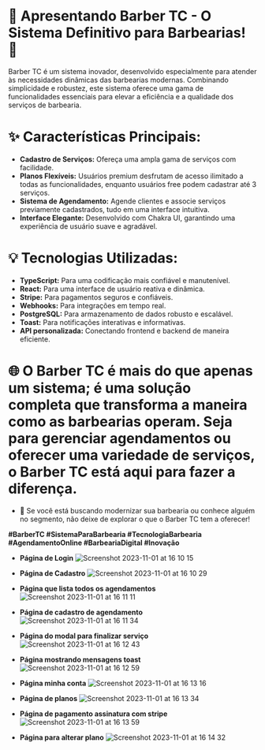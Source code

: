 # 🚀 Apresentando Barber TC - O Sistema Definitivo para Barbearias! 🚀

Barber TC é um sistema inovador, desenvolvido especialmente para atender às necessidades dinâmicas das barbearias modernas. Combinando simplicidade e robustez, este sistema oferece uma gama de funcionalidades essenciais para elevar a eficiência e a qualidade dos serviços de barbearia.

# ✨ Características Principais:

- **Cadastro de Serviços:** Ofereça uma ampla gama de serviços com facilidade.
- **Planos Flexíveis:** Usuários premium desfrutam de acesso ilimitado a todas as funcionalidades, enquanto usuários free podem cadastrar até 3 serviços.
- **Sistema de Agendamento:** Agende clientes e associe serviços previamente cadastrados, tudo em uma interface intuitiva.
- **Interface Elegante:** Desenvolvido com Chakra UI, garantindo uma experiência de usuário suave e agradável.


# 💡 Tecnologias Utilizadas:
- **TypeScript:** Para uma codificação mais confiável e manutenível.
- **React:** Para uma interface de usuário reativa e dinâmica.
- **Stripe:** Para pagamentos seguros e confiáveis.
- **Webhooks:** Para integrações em tempo real.
- **PostgreSQL:** Para armazenamento de dados robusto e escalável.
- **Toast:** Para notificações interativas e informativas.
- **API personalizada:** Conectando frontend e backend de maneira eficiente.

# 🌐 O Barber TC é mais do que apenas um sistema; é uma solução completa que transforma a maneira como as barbearias operam. Seja para gerenciar agendamentos ou oferecer uma variedade de serviços, o Barber TC está aqui para fazer a diferença.

- 💼 Se você está buscando modernizar sua barbearia ou conhece alguém no segmento, não deixe de explorar o que o Barber TC tem a oferecer!

**#BarberTC #SistemaParaBarbearia #TecnologiaBarbearia #AgendamentoOnline #BarbeariaDigital #Inovação**

* **Página de Login**
![Screenshot 2023-11-01 at 16 10 15](https://github.com/thiarly/barbershop-tc-reactjs/assets/13594903/fa39cdd2-d4cb-4afd-925d-5f56a2efa313)

* **Página de Cadastro**
![Screenshot 2023-11-01 at 16 10 29](https://github.com/thiarly/barbershop-tc-reactjs/assets/13594903/1f73bda7-bc27-4bb5-82f4-0b7380b3da9d)

* **Página que lista todos os agendamentos**
![Screenshot 2023-11-01 at 16 11 11](https://github.com/thiarly/barbershop-tc-reactjs/assets/13594903/4abe6d65-6789-4e67-abc3-47d37b00c6df)

* **Página de cadastro de agendamento**
![Screenshot 2023-11-01 at 16 11 34](https://github.com/thiarly/barbershop-tc-reactjs/assets/13594903/13ec2f9c-4bfb-4959-bf68-b1616a70f6dc)

* **Página do modal para finalizar serviço**
![Screenshot 2023-11-01 at 16 12 43](https://github.com/thiarly/barbershop-tc-reactjs/assets/13594903/08a55bea-6617-4dac-828a-acc5c4c3f093)

* **Página mostrando mensagens toast**
![Screenshot 2023-11-01 at 16 12 59](https://github.com/thiarly/barbershop-tc-reactjs/assets/13594903/dc2bcc01-bd1f-470e-b16f-e58f17a15371)

* **Página minha conta**
![Screenshot 2023-11-01 at 16 13 16](https://github.com/thiarly/barbershop-tc-reactjs/assets/13594903/661c0528-89e8-4dc6-a1cd-189a687e7a73)

* **Página de planos**
![Screenshot 2023-11-01 at 16 13 34](https://github.com/thiarly/barbershop-tc-reactjs/assets/13594903/9abd308c-8e09-49cd-a039-8a3475addd3e)

* **Página de pagamento assinatura com stripe**
![Screenshot 2023-11-01 at 16 13 59](https://github.com/thiarly/barbershop-tc-reactjs/assets/13594903/c314ea2e-c375-4429-ae67-01987581bad3)

* **Página para alterar plano**
![Screenshot 2023-11-01 at 16 14 32](https://github.com/thiarly/barbershop-tc-reactjs/assets/13594903/59e53726-ff51-4c1e-b399-5d169c00703a)
